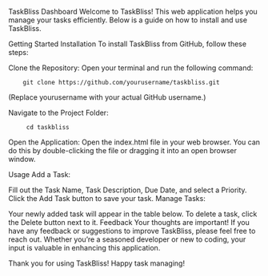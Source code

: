 TaskBliss Dashboard
Welcome to TaskBliss! This web application helps you manage your tasks efficiently. Below is a guide on how to install and use TaskBliss.

Getting Started
Installation
To install TaskBliss from GitHub, follow these steps:

Clone the Repository: Open your terminal and run the following command:

        git clone https://github.com/yourusername/taskbliss.git
(Replace yourusername with your actual GitHub username.)

Navigate to the Project Folder:
        
         cd taskbliss

Open the Application: Open the index.html file in your web browser. You can do this by double-clicking the file or dragging it into an open browser window.

Usage
Add a Task:

Fill out the Task Name, Task Description, Due Date, and select a Priority.
Click the Add Task button to save your task.
Manage Tasks:

Your newly added task will appear in the table below.
To delete a task, click the Delete button next to it.
Feedback
Your thoughts are important! If you have any feedback or suggestions to improve TaskBliss, please feel free to reach out. Whether you’re a seasoned developer or new to coding, your input is valuable in enhancing this application.

Thank you for using TaskBliss! Happy task managing!

